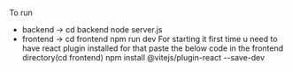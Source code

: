 To run 
* backend -> cd backend
             node server.js
* frontend -> cd frontend
              npm run dev
For starting it first time u need to have react plugin installed 
 for that paste the below code in the frontend directory(cd frontend)
       npm install @vitejs/plugin-react --save-dev

